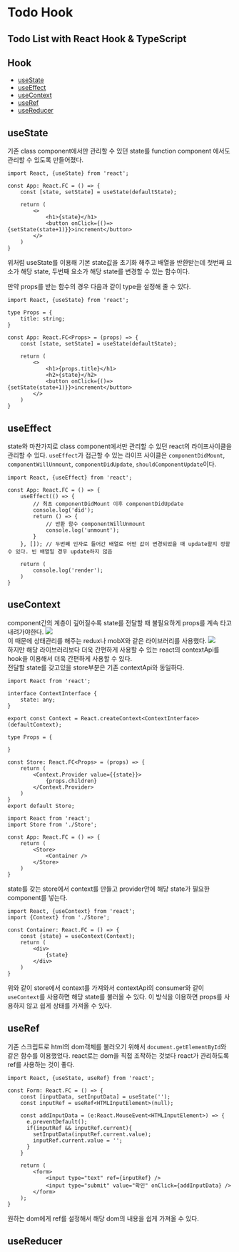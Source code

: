 Todo Hook
===

## Todo List with React Hook & TypeScript

Hook
---
- [useState](#usestate)
- [useEffect](#useeffect)
- [useContext](#usecontext)
- [useRef](#useref)
- [useReducer](#usereducer)

useState
---
기존 class component에서만 관리할 수 있던 state를 function component 에서도 관리할 수 있도록 만들어졌다.
```tsx
import React, {useState} from 'react';

const App: React.FC = () => {
    const [state, setState] = useState(defaultState);

    return (
        <>
            <h1>{state}</h1>
            <button onClick={()=>{setState(state+1)}}>increment</button>
        </>
    )
}
```
위처럼 useState를 이용해 기본 state값을 초기화 해주고 배열을 반환받는데 첫번째 요소가 해당 state, 두번째 요소가 해당 state를 변경할 수 있는 함수이다.

만약 props를 받는 함수의 경우 다음과 같이 type을 설정해 줄 수 있다.

```tsx
import React, {useState} from 'react';

type Props = {
    title: string;
}

const App: React.FC<Props> = (props) => {
    const [state, setState] = useState(defaultState);

    return (
        <>
            <h1>{props.title}</h1>
            <h2>{state}</h2>
            <button onClick={()=>{setState(state+1)}}>increment</button>
        </>
    )
}
```

useEffect
---
state와 마찬가지로 class component에서만 관리할 수 있던 react의 라이프사이클을 관리할 수 있다. `useEffect`가 접근할 수 있는 라이프 사이클은 `componentDidMount`, `componentWillUnmount`, `componentDidUpdate`, `shouldComponentUpdate`이다.

```tsx
import React, {useEffect} from 'react';

const App: React.FC = () => {
    useEffect(() => {
        // 최초 componentDidMount 이후 componentDidUpdate
        console.log('did');
        return () => {
            // 반환 함수 componentWillUnmount
            console.log('unmount');
        }
    }, []); // 두번째 인자로 들어간 배열로 어떤 값이 변경되었을 때 update할지 정할 수 있다. 빈 배열일 경우 update하지 않음

    return (
        console.log('render');
    )
}
```

useContext
---
component간의 계층이 깊어질수록 state를 전달할 때 불필요하게 props를 계속 타고 내려가야한다. 
![](https://www.filepicker.io/api/file/t7O9woo2RUyRoM7JK0FH)  
이 때문에 상태관리를 해주는 redux나 mobX와 같은 라이브러리를 사용했다.
![](https://www.filepicker.io/api/file/rPmpyjOLRiK6iUWb054s)  
하지만 해당 라이브러리보다 더욱 간편하게 사용할 수 있는 react의 contextApi를 hook을 이용해서 더욱 간편하게 사용할 수 있다.  
전달할 state를 갖고있을 store부분은 기존 contextApi와 동일하다.
```tsx
import React from 'react';

interface ContextInterface {
    state: any;
}

export const Context = React.createContext<ContextInterface>(defaultContext);

type Props = {

}

const Store: React.FC<Props> = (props) => {
    return (
        <Context.Provider value={{state}}>
            {props.children}
        </Context.Provider>
    )
}
export default Store;
```
```tsx
import React from 'react';
import Store from './Store';

const App: React.FC = () => {
    return (
        <Store>
            <Container />
        </Store>
    )
}
```
state를 갖는 store에서 context를 만들고 provider안에 해당 state가 필요한 component를 넣는다.
```tsx
import React, {useContext} from 'react';
import {Context} from './Store';

const Container: React.FC = () => {
    const {state} = useContext(Context);
    return (
        <div>
            {state}
        </div>
    )
}
```
위와 같이 store에서 context를 가져와서 contextApi의 consumer와 같이 `useContext`를 사용하면 해당 state를 불러올 수 있다. 이 방식을 이용하면 props를 사용하지 않고 쉽게 상태를 가져올 수 있다.

useRef
---
기존 스크립트로 html의 dom객체를 불러오기 위해서 `document.getElementById`와 같은 함수를 이용했었다. react로는 dom을 직접 조작하는 것보다 react가 관리하도록 ref를 사용하는 것이 좋다.
```tsx
import React, {useState, useRef} from 'react';

const Form: React.FC = () => {
    const [inputData, setInputData] = useState('');
    const inputRef = useRef<HTMLInputElement>(null);

    const addInputData = (e:React.MouseEvent<HTMLInputElement>) => {
      e.preventDefault();
      if(inputRef && inputRef.current){
        setInputData(inputRef.current.value);
        inputRef.current.value = '';
      }
    }

    return (
        <form>
            <input type="text" ref={inputRef} />
            <input type="submit" value="확인" onClick={addInputData} />
        </form>
    );
}
```
원하는 dom에게 ref를 설정해서 해당 dom의 내용을 쉽게 가져올 수 있다.

useReducer
---
